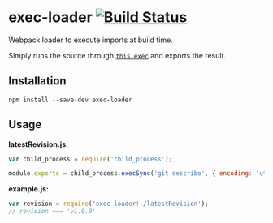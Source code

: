 # exec-loader [![Build Status](https://travis-ci.org/erikdesjardins/exec-loader.svg?branch=master)](https://travis-ci.org/erikdesjardins/exec-loader)

Webpack loader to execute imports at build time.

Simply runs the source through [`this.exec`](https://webpack.github.io/docs/loaders.html#exec) and exports the result.

## Installation

`npm install --save-dev exec-loader`

## Usage

**latestRevision.js:**

```js
var child_process = require('child_process');

module.exports = child_process.execSync('git describe', { encoding: 'utf8' }).trim();
```

**example.js:**

```js
var revision = require('exec-loader!./latestRevision');
// revision === 'v1.0.0'
```
